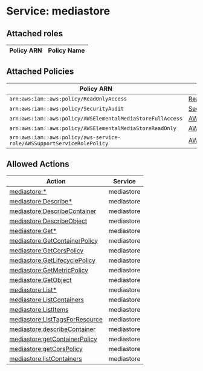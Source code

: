 # Service: mediastore

## Attached roles

| Policy ARN | Policy Name |
|------------|-------------|
## Attached Policies

| Policy ARN | Policy Name |
|------------|-------------|
| `arn:aws:iam::aws:policy/ReadOnlyAccess` | [ReadOnlyAccess](../policies.md#readonlyaccess) |
| `arn:aws:iam::aws:policy/SecurityAudit` | [SecurityAudit](../policies.md#securityaudit) |
| `arn:aws:iam::aws:policy/AWSElementalMediaStoreFullAccess` | [AWSElementalMediaStoreFullAccess](../policies.md#awselementalmediastorefullaccess) |
| `arn:aws:iam::aws:policy/AWSElementalMediaStoreReadOnly` | [AWSElementalMediaStoreReadOnly](../policies.md#awselementalmediastorereadonly) |
| `arn:aws:iam::aws:policy/aws-service-role/AWSSupportServiceRolePolicy` | [AWSSupportServiceRolePolicy](../policies.md#awssupportservicerolepolicy) |

## Allowed Actions

| Action | Service |
|--------|---------|
| [mediastore:*](../actions.md#mediastore:all) | mediastore |
| [mediastore:Describe*](../actions.md#mediastore:describeall) | mediastore |
| [mediastore:DescribeContainer](../actions.md#mediastore:describecontainer) | mediastore |
| [mediastore:DescribeObject](../actions.md#mediastore:describeobject) | mediastore |
| [mediastore:Get*](../actions.md#mediastore:getall) | mediastore |
| [mediastore:GetContainerPolicy](../actions.md#mediastore:getcontainerpolicy) | mediastore |
| [mediastore:GetCorsPolicy](../actions.md#mediastore:getcorspolicy) | mediastore |
| [mediastore:GetLifecyclePolicy](../actions.md#mediastore:getlifecyclepolicy) | mediastore |
| [mediastore:GetMetricPolicy](../actions.md#mediastore:getmetricpolicy) | mediastore |
| [mediastore:GetObject](../actions.md#mediastore:getobject) | mediastore |
| [mediastore:List*](../actions.md#mediastore:listall) | mediastore |
| [mediastore:ListContainers](../actions.md#mediastore:listcontainers) | mediastore |
| [mediastore:ListItems](../actions.md#mediastore:listitems) | mediastore |
| [mediastore:ListTagsForResource](../actions.md#mediastore:listtagsforresource) | mediastore |
| [mediastore:describeContainer](../actions.md#mediastore:describecontainer) | mediastore |
| [mediastore:getContainerPolicy](../actions.md#mediastore:getcontainerpolicy) | mediastore |
| [mediastore:getCorsPolicy](../actions.md#mediastore:getcorspolicy) | mediastore |
| [mediastore:listContainers](../actions.md#mediastore:listcontainers) | mediastore |